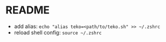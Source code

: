 # README

- add alias: `echo "alias teko=<path/to/teko.sh" >> ~/.zshrc`
- reload shell config: `source ~/.zshrc `